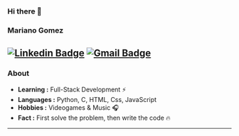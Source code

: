 ### Hi there 👋

### Mariano Gomez 
[![Linkedin Badge](https://img.shields.io/badge/-MarianoGomez-blue?style=flat-square&logo=Linkedin&logoColor=white&link=www.linkedin.com/in/mariano-agustin-gomez)](www.linkedin.com/in/mariano-agustin-gomez) [![Gmail Badge](https://img.shields.io/badge/-marianogomezdev@gmail.com-c14438?style=flat-square&logo=Gmail&logoColor=white&link=mailto:marianogomezdev@gmail.com)](mailto:marianogomezdev@gmail.com)
---------------------------------------------------------------------------------------------------------------------------------------------------------------------------------
### About

-  **Learning :** Full-Stack Development :zap:	
-  **Languages :** Python, C, HTML, Css, JavaScript
-  **Hobbies :** Videogames & Music :headphones:
-  **Fact :** First solve the problem, then write the code :fire: 


---------------------------------------------------------------------------------------------------------------------------------------------------------------------------------

